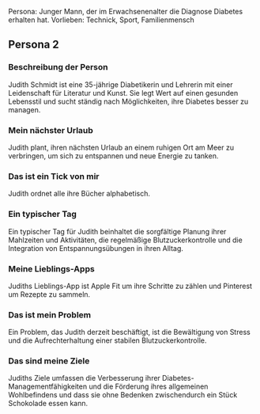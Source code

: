 Persona:
Junger Mann, der im Erwachsenenalter die Diagnose Diabetes erhalten hat.
Vorlieben: Technick, Sport, Familienmensch

## Persona 2
### Beschreibung der Person
Judith Schmidt ist eine 35-jährige Diabetikerin und Lehrerin mit einer Leidenschaft für Literatur und Kunst. Sie legt Wert auf einen gesunden Lebensstil und sucht ständig nach Möglichkeiten, ihre Diabetes besser zu managen.

### Mein nächster Urlaub
Judith plant, ihren nächsten Urlaub an einem ruhigen Ort am Meer zu verbringen, um sich zu entspannen und neue Energie zu tanken.

### Das ist ein Tick von mir
Judith ordnet alle ihre Bücher alphabetisch.

### Ein typischer Tag
Ein typischer Tag für Judith beinhaltet die sorgfältige Planung ihrer Mahlzeiten und Aktivitäten, die regelmäßige Blutzuckerkontrolle und die Integration von Entspannungsübungen in ihren Alltag.

### Meine Lieblings-Apps
Judiths Lieblings-App ist Apple Fit um ihre Schritte zu zählen und Pinterest um Rezepte zu sammeln.

### Das ist mein Problem
Ein Problem, das Judith derzeit beschäftigt, ist die Bewältigung von Stress und die Aufrechterhaltung einer stabilen Blutzuckerkontrolle.

### Das sind meine Ziele
Judiths Ziele umfassen die Verbesserung ihrer Diabetes-Managementfähigkeiten und die Förderung ihres allgemeinen Wohlbefindens und dass sie ohne Bedenken zwischendurch ein Stück Schokolade essen kann.
